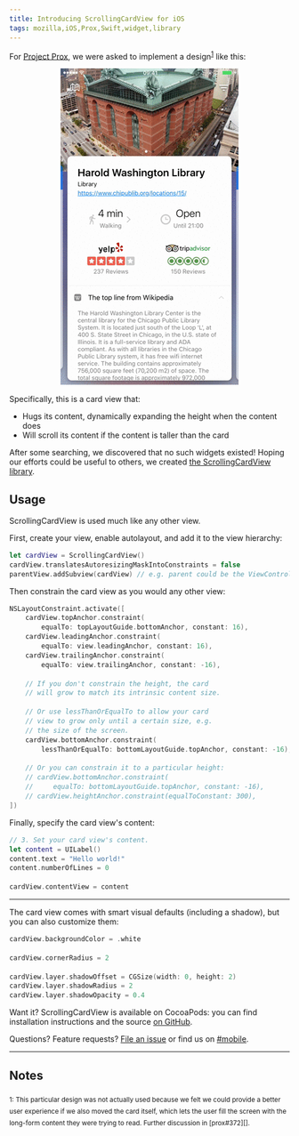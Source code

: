 ```yaml
---
title: Introducing ScrollingCardView for iOS
tags: mozilla,iOS,Prox,Swift,widget,library
---
```

For [Project Prox][Prox], we were asked to implement a
design<sup><a href="#notes">1</a></sup> like this:

<div align="center">
  <img src="/im/posts/scroll-card-view.gif" alt="Scrolling the card view">
</div>

Specifically, this is a card view that:

* Hugs its content, dynamically expanding the height when the content does
* Will scroll its content if the content is taller than the card

After some searching, we discovered that no such widgets existed! Hoping our
efforts could be useful to others, we created [the ScrollingCardView
library][GitHub].

## Usage
ScrollingCardView is used much like any other view.

First, create your view, enable autolayout, and add it to the view hierarchy:
```swift
let cardView = ScrollingCardView()
cardView.translatesAutoresizingMaskIntoConstraints = false
parentView.addSubview(cardView) // e.g. parent could be the ViewController's
```

Then constrain the card view as you would any other view:
```swift
NSLayoutConstraint.activate([
    cardView.topAnchor.constraint(
        equalTo: topLayoutGuide.bottomAnchor, constant: 16),
    cardView.leadingAnchor.constraint(
        equalTo: view.leadingAnchor, constant: 16),
    cardView.trailingAnchor.constraint(
        equalTo: view.trailingAnchor, constant: -16),

    // If you don't constrain the height, the card
    // will grow to match its intrinsic content size.

    // Or use lessThanOrEqualTo to allow your card
    // view to grow only until a certain size, e.g.
    // the size of the screen.
    cardView.bottomAnchor.constraint(
        lessThanOrEqualTo: bottomLayoutGuide.topAnchor, constant: -16),

    // Or you can constrain it to a particular height:
    // cardView.bottomAnchor.constraint(
    //     equalTo: bottomLayoutGuide.topAnchor, constant: -16),
    // cardView.heightAnchor.constraint(equalToConstant: 300),
])
```

Finally, specify the card view's content:
```swift
// 3. Set your card view's content.
let content = UILabel()
content.text = "Hello world!"
content.numberOfLines = 0

cardView.contentView = content
```

---

The card view comes with smart visual defaults (including a shadow), but you
can also customize them:
```swift
cardView.backgroundColor = .white

cardView.cornerRadius = 2

cardView.layer.shadowOffset = CGSize(width: 0, height: 2)
cardView.layer.shadowRadius = 2
cardView.layer.shadowOpacity = 0.4
```

Want it? ScrollingCardView is available on CocoaPods: you can find installation
instructions and the source [on GitHub][GitHub].

Questions? Feature requests? [File an issue][issues] or find us on [#mobile][].

---
<a name="Notes"></a>
## Notes
<sub>
1: This particular design was not actually used because we felt we could
provide a better user experience if we also moved the card itself, which lets
the user fill the screen with the long-form content they were trying to read.
Further discussion in [prox#372][].
</sub>

[Prox]: https://medium.com/firefox-ux/project-prox-4e4c4e155592#.qajntoscw
[prox#372]: https://github.com/mozilla-mobile/prox/issues/372
[GitHub]: https://github.com/mozilla-mobile/ScrollingCardView
[issues]: https://github.com/mozilla-mobile/ScrollingCardView/issues
[#mobile]: https://wiki.mozilla.org/IRC
